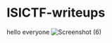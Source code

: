 # ISICTF-writeups
hello everyone
![Screenshot (6)](https://github.com/blueg0/ISICTF-writeups/assets/88924698/2bbe3954-96c3-4ef0-97c3-8de62bed39be)

